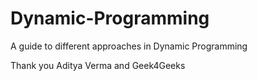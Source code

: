 # Dynamic-Programming
A guide to different approaches in Dynamic Programming

Thank you Aditya Verma and Geek4Geeks
